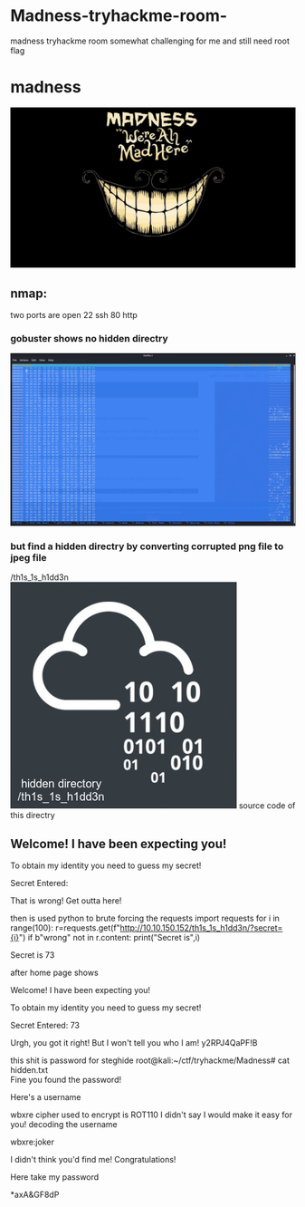 # Madness-tryhackme-room-
madness tryhackme room somewhat challenging for me and still need root flag 
# madness
 
 ![](madness_image.jpg)

## nmap:
two ports are open
22 ssh
80 http



### gobuster shows no hidden directry

![](modifying_png_to_jpeg.png)

### but find a hidden directry by converting corrupted png file to jpeg file
/th1s_1s_h1dd3n
![](thm.jpeg)
source code of this directry
<html>
<head>
  <title>Hidden Directory</title>
  <link href="stylesheet.css" rel="stylesheet" type="text/css">
</head>
<body>
  <div class="main">
<h2>Welcome! I have been expecting you!</h2>
<p>To obtain my identity you need to guess my secret! </p>
<!-- It's between 0-99 but I don't think anyone will look here-->

<p>Secret Entered: </p>

<p>That is wrong! Get outta here!</p>

</div>
</body>
</html>





then is used python to brute forcing the requests
import requests
for i in range(100):
    r=requests.get(f"http://10.10.150.152/th1s_1s_h1dd3n/?secret={i}")
    if b"wrong" not in r.content:
        print("Secret is",i)

Secret is 73     






after home page shows

Welcome! I have been expecting you!

To obtain my identity you need to guess my secret!

Secret Entered: 73

Urgh, you got it right! But I won't tell you who I am! y2RPJ4QaPF!B



this shit is password for steghide
root@kali:~/ctf/tryhackme/Madness# cat hidden.txt                                                                                                                                                            
Fine you found the password!                                                                                                                                                                                 

Here's a username 

wbxre
cipher used to encrypt is ROT110
I didn't say I would make it easy for you!
decoding the username




wbxre:joker




I didn't think you'd find me! Congratulations!

Here take my password

*axA&GF8dP






